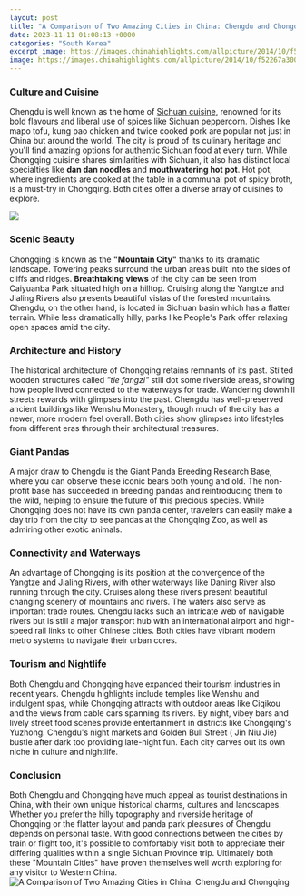 ```yaml
---
layout: post
title: "A Comparison of Two Amazing Cities in China: Chengdu and Chongqing"
date: 2023-11-11 01:08:13 +0000
categories: "South Korea"
excerpt_image: https://images.chinahighlights.com/allpicture/2014/10/f52267a30008478abf48cfef_cut_800x500_61.jpg
image: https://images.chinahighlights.com/allpicture/2014/10/f52267a30008478abf48cfef_cut_800x500_61.jpg
---
```


### Culture and Cuisine
Chengdu is well known as the home of [Sichuan cuisine](https://thetopnews.github.io/the-evolution-of-motion-gaming-a-comparison-of-the-xbox-360-and-xbox-one-kinect-controllers/), renowned for its bold flavours and liberal use of spices like Sichuan peppercorn. Dishes like mapo tofu, kung pao chicken and twice cooked pork are popular not just in China but around the world. The city is proud of its culinary heritage and you'll find amazing options for authentic Sichuan food at every turn. While Chongqing cuisine shares similarities with Sichuan, it also has distinct local specialties like **dan dan noodles** and **mouthwatering hot pot**. Hot pot, where ingredients are cooked at the table in a communal pot of spicy broth, is a must-try in Chongqing. Both cities offer a diverse array of cuisines to explore.

![](https://www.viajedechina.com/pic/city/chengdu/chengdu-o-chongqing-01.jpg)
### Scenic Beauty
Chongqing is known as the **"Mountain City"** thanks to its dramatic landscape. Towering peaks surround the urban areas built into the sides of cliffs and ridges. **Breathtaking views** of the city can be seen from Caiyuanba Park situated high on a hilltop. Cruising along the Yangtze and Jialing Rivers also presents beautiful vistas of the forested mountains. Chengdu, on the other hand, is located in Sichuan basin which has a flatter terrain. While less dramatically hilly, parks like People's Park offer relaxing open spaces amid the city.
### Architecture and History  
The historical architecture of Chongqing retains remnants of its past. Stilted wooden structures called _"tie fangzi"_ still dot some riverside areas, showing how people lived connected to the waterways for trade. Wandering downhill streets rewards with glimpses into the past. Chengdu has well-preserved ancient buildings like Wenshu Monastery, though much of the city has a newer, more modern feel overall. Both cities show glimpses into lifestyles from different eras through their architectural treasures.
### Giant Pandas
A major draw to Chengdu is the Giant Panda Breeding Research Base, where you can observe these iconic bears both young and old. The non-profit base has succeeded in breeding pandas and reintroducing them to the wild, helping to ensure the future of this precious species. While Chongqing does not have its own panda center, travelers can easily make a day trip from the city to see pandas at the Chongqing Zoo, as well as admiring other exotic animals.
### Connectivity and Waterways
An advantage of Chongqing is its position at the convergence of the Yangtze and Jialing Rivers, with other waterways like Daning River also running through the city. Cruises along these rivers present beautiful changing scenery of mountains and rivers. The waters also serve as important trade routes. Chengdu lacks such an intricate web of navigable rivers but is still a major transport hub with an international airport and high-speed rail links to other Chinese cities. Both cities have vibrant modern metro systems to navigate their urban cores.
### Tourism and Nightlife
Both Chengdu and Chongqing have expanded their tourism industries in recent years. Chengdu highlights include temples like Wenshu and indulgent spas, while Chongqing attracts with outdoor areas like Ciqikou and the views from cable cars spanning its rivers. By night, vibey bars and lively street food scenes provide entertainment in districts like Chongqing's Yuzhong. Chengdu's night markets and Golden Bull Street ( Jin Niu Jie) bustle after dark too providing late-night fun. Each city carves out its own niche in culture and nightlife.
### Conclusion
Both Chengdu and Chongqing have much appeal as tourist destinations in China, with their own unique historical charms, cultures and landscapes. Whether you prefer the hilly topography and riverside heritage of Chongqing or the flatter layout and panda park pleasures of Chengdu depends on personal taste. With good connections between the cities by train or flight too, it's possible to comfortably visit both to appreciate their differing qualities within a single Sichuan Province trip. Ultimately both these "Mountain Cities" have proven themselves well worth exploring for any visitor to Western China.
![A Comparison of Two Amazing Cities in China: Chengdu and Chongqing](https://images.chinahighlights.com/allpicture/2014/10/f52267a30008478abf48cfef_cut_800x500_61.jpg)